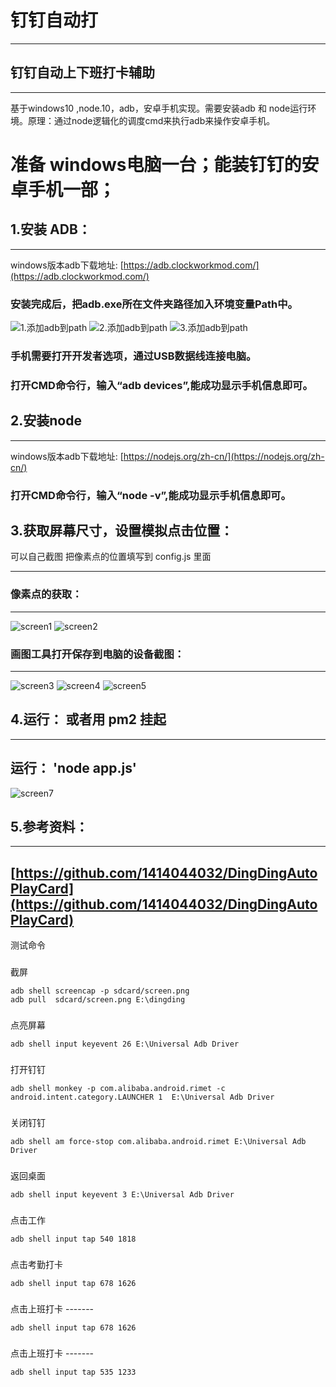 


# 钉钉自动打 
----
钉钉自动上下班打卡辅助
----
----
基于windows10 ,node.10，adb，安卓手机实现。需要安装adb 和 node运行环境。原理：通过node逻辑化的调度cmd来执行adb来操作安卓手机。

# 准备 windows电脑一台；能装钉钉的安卓手机一部；

## 1.安装 ADB：
----
windows版本adb下载地址:
[https://adb.clockworkmod.com/](https://adb.clockworkmod.com/)
### 安装完成后，把adb.exe所在文件夹路径加入环境变量Path中。
![1.添加adb到path](https://github.com/1414044032/imgs/blob/master/adbinstall.png)
![2.添加adb到path](https://github.com/1414044032/imgs/blob/master/adbpath.png)
![3.添加adb到path](https://github.com/1414044032/imgs/blob/master/path1.png)
### 手机需要打开开发者选项，通过USB数据线连接电脑。
### 打开CMD命令行，输入“adb devices”,能成功显示手机信息即可。

## 2.安装node
----
windows版本adb下载地址:
[https://nodejs.org/zh-cn/](https://nodejs.org/zh-cn/)
### 打开CMD命令行，输入“node -v”,能成功显示手机信息即可。


## 3.获取屏幕尺寸，设置模拟点击位置：
可以自己截图 把像素点的位置填写到  config.js 里面

----
### 像素点的获取：
----
![screen1](https://github.com/1414044032/imgs/blob/master/screen1.png)
![screen2](https://github.com/1414044032/imgs/blob/master/screen2.png)
### 画图工具打开保存到电脑的设备截图：
----
![screen3](https://github.com/1414044032/imgs/blob/master/screen3.png)
![screen4](https://github.com/1414044032/imgs/blob/master/screen4.png)
![screen5](https://github.com/1414044032/imgs/blob/master/screen5.png)


## 4.运行：  或者用 pm2 挂起
----
运行： 'node app.js'
----
![screen7](https://github.com/1414044032/imgs/blob/master/screen7.png)

## 5.参考资料：
----
[https://github.com/1414044032/DingDingAutoPlayCard](https://github.com/1414044032/DingDingAutoPlayCard)
----

测试命令

###

截屏

```
adb shell screencap -p sdcard/screen.png
adb pull  sdcard/screen.png E:\dingding
```

###

点亮屏幕

```
adb shell input keyevent 26 E:\Universal Adb Driver
```

###

打开钉钉

```
adb shell monkey -p com.alibaba.android.rimet -c android.intent.category.LAUNCHER 1  E:\Universal Adb Driver
```

###

关闭钉钉

```
adb shell am force-stop com.alibaba.android.rimet E:\Universal Adb Driver
```

###

返回桌面

```
adb shell input keyevent 3 E:\Universal Adb Driver
```

###

点击工作

```
adb shell input tap 540 1818
```

###

点击考勤打卡

```
adb shell input tap 678 1626
```

###

点击上班打卡  -------

```
adb shell input tap 678 1626
```

###

点击上班打卡  -------

```
adb shell input tap 535 1233
